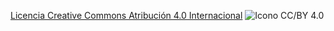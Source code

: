 [Licencia Creative Commons Atribución 4.0 Internacional](http://creativecommons.org/licenses/by/4.0/)
![Icono CC/BY 4.0](https://i.creativecommons.org/l/by/4.0/88x31.png)


